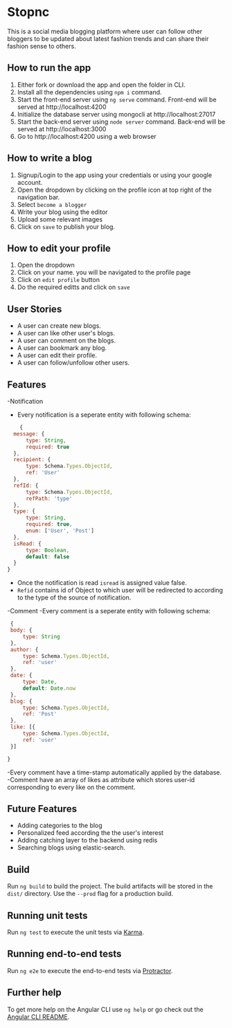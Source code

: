 # Stopnc

This is a social media blogging platform where user can follow other bloggers to be updated about latest fashion trends and can share their fashion sense to others.

## How to run the app

1. Either fork or download the app and open the folder in CLI.
2. Install all the dependencies using `npm i` command.
3. Start the front-end server using `ng serve` command. Front-end will be served at http://localhost:4200
4. Initialize the database server using mongocli at  http://localhost:27017
5. Start the back-end server using `node server` command. Back-end will be served at http://localhost:3000
6. Go to http://localhost:4200 using a web browser

## How to write a blog

1. Signup/Login to the app using your credentials or using your google account.
2. Open the dropdown by clicking on the profile icon at top right of the navigation bar.
3. Select `become a blogger`
4. Write your blog using the editor
5. Upload some relevant images
6. Click on `save` to publish your blog.

## How to edit your profile
1. Open the dropdown 
2. Click on your name. you will be navigated to the profile page
3. Click on `edit profile` button
4. Do the required editts and click on `save`

## User Stories
- A user can create new blogs.
- A user can like other user's blogs.
- A user can comment on the blogs.
- A user can bookmark any blog.
- A user can edit their profile.
- A user can follow/unfollow other users.

## Features
-Notification
  - Every notification is a seperate entity with following schema:
  ```javascript
      {
    message: {
        type: String,
        required: true
    },
    recipient: {
        type: Schema.Types.ObjectId,
        ref: 'User'
    },
    refId: {
        type: Schema.Types.ObjectId,
        refPath: 'type'
    },
    type: {
        type: String,
        required: true,
        enum: ['User', 'Post']
    },
    isRead: {
        type: Boolean,
        default: false
    }
}
```
  - Once the notification is read `isread` is assigned value false.
  - `Refid` contains id of Object to which user will be redirected to according to the type of the source of notification.
  
-Comment
  -Every comment is a seperate entity with following schema:
   ```javascript
    {
    body: {
        type: String
    },
    author: {
        type: Schema.Types.ObjectId,
        ref: 'user'
    },
    date: {
        type: Date,
        default: Date.now
    },
    blog: {
        type: Schema.Types.ObjectId,
        ref: 'Post'
    },
    like: [{
        type: Schema.Types.ObjectId,
        ref: 'user'
    }]

}
```
  -Every comment have a time-stamp automatically applied by the database.
  -Comment have an array of likes as attribute which stores user-id corresponding to every like on the comment.
 
## Future Features
- Adding categories to the blog
- Personalized feed according the the user's interest
- Adding catching layer to the backend using redis
- Searching blogs using elastic-search.


## Build

Run `ng build` to build the project. The build artifacts will be stored in the `dist/` directory. Use the `--prod` flag for a production build.

## Running unit tests

Run `ng test` to execute the unit tests via [Karma](https://karma-runner.github.io).

## Running end-to-end tests

Run `ng e2e` to execute the end-to-end tests via [Protractor](http://www.protractortest.org/).

## Further help

To get more help on the Angular CLI use `ng help` or go check out the [Angular CLI README](https://github.com/angular/angular-cli/blob/master/README.md).
